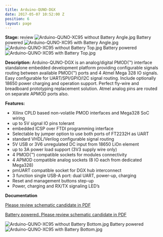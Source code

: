 ```yaml
---
title: Arduino-QUNO-DGX
date: 2017-05-07 10:52:00 Z
position: 6
layout: page
---
```


**Stage:** review
![Arduino-QUNO-XC95 without Battery Angle.jpg](/uploads/Arduino-QUNO-DGX/Arduino-QUNO-XC95%20without%20Battery%20Angle.jpg)
Battery powered
![Arduino-QUNO-XC95 with Battery Angle.jpg](/uploads/Arduino-QUNO-DGX/Arduino-QUNO-XC95%20with%20Battery%20Angle.jpg)
![Arduino-QUNO-XC95 without Battery Top.jpg](/uploads/Arduino-QUNO-DGX/Arduino-QUNO-XC95%20without%20Battery%20Top.jpg)
Battery powered
![Arduino-QUNO-XC95 with Battery Top.jpg](/uploads/Arduino-QUNO-DGX/Arduino-QUNO-XC95%20with%20Battery%20Top.jpg)
 
**Description:**
Arduino-QUNO-DGX is an analog/digital PMOD(™) interface standalone embedded development platform providing configurable signals routing between available PMOD(™) ports and 4 Atmel Mega 328 IO signals. Easy configurable for UART/SPI/GPIO/I2C signal routing. Include optionally 18650 power charging and operation support. Perfect fly-wire and breadboard prototyping replacement solution. Atmel analog pins are routed on separate APMOD ports also.

**Features:**
* Xilinx CPLD based non-volatile PMOD interfaces and Mega328 SoC wiring
* up to 5V signal IO pins tolerant
* embedded ICSP over FTDI programming interface
* Selectable by jumper option to use both ports of FT2232H as UART
* standard VHDL/Verilog configurable signal routing
* 5V USB or 3V6 unregulated DC input from 18650 LiOn element
* up to 3A power load support (3V3 supply wire only)
* 4 PMOD(™) compatible sockets for modules connectivity
* 4 APMOD compatible analog sockets (8 IO each from dedicated Mega328)
* pmUART compatible socket for DGX hub interconnect
* 3 function single USB-A port: dual UART, power-up, charging
* Reset and management buttons step-up
* Power, charging and RX/TX signaling LED’s

**Documentation**

[Please review schematic candidate in PDF](/uploads/Arduino-QUNO-DGX/Arduino-QUNO-XC95-without%20Battery%20r1%20Scheme.PDF)

[Battery powered. Please review schematic candidate in PDF](/uploads/Arduino-QUNO-DGX/Arduino-QUNO-XC95-with%20Battery%20r1%20Scheme.PDF)

![Arduino-QUNO-XC95 without Battery Bottom.jpg](/uploads/Arduino-QUNO-DGX/Arduino-QUNO-XC95%20without%20Battery%20Bottom.jpg)
Battery powered
![Arduino-QUNO-XC95 with Battery Bottom.jpg](/uploads/Arduino-QUNO-DGX/Arduino-QUNO-XC95%20with%20Battery%20Bottom.jpg)